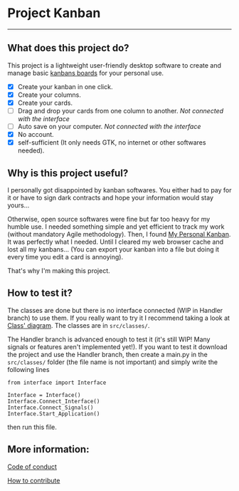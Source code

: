 # Project Kanban
---

## What does this project do?

This project is a lightweight user-friendly desktop software to create and manage basic [kanbans boards](#https://en.wikipedia.org/wiki/Kanban) for your personal use.

- [x] Create your kanban in one click.
- [x] Create your columns.
- [x] Create your cards.
- [ ] Drag and drop your cards from one column to another. *Not connected with the interface*
- [ ] Auto save on your computer. *Not connected with the interface*
- [x] No account.
- [x] self-sufficient (It only needs GTK, no internet or other softwares needed).

## Why is this project useful?

I personally got disappointed by kanban softwares. You either had to pay for it or have to sign dark contracts and hope your information would stay yours...

Otherwise, open source softwares were fine but far too heavy for my humble use. I needed something simple and yet efficient to track my work (without mandatory Agile methodology). Then, I found [My Personal Kanban](#https://github.com/greggigon/my-personal-kanban). It was perfectly what I needed. Until I cleared my web browser cache and lost all my kanbans... (You can export your kanban into a file but doing it every time you edit a card is annoying).

That's why I'm making this project.

## How to test it?

The classes are done but there is no interface connected (WIP in Handler branch) to use them.
If you really want to try it I recommend taking a look at [Class' diagram](https://raw.githubusercontent.com/Lyaaaaaaaaaaaaaaa/Project_Kanban/master/management/uml/Class_Diagram.jpeg). 
The classes are in `src/classes/`.

The Handler branch is advanced enough to test it 
(it's still WIP! Many signals or features aren't implemented yet!).
If you want to test it download the project and use the Handler branch,
then create a main.py in the `src/classes/` folder (the file name is not important)
and simply write the following lines
```
from interface import Interface

Interface = Interface()
Interface.Connect_Interface()
Interface.Connect_Signals()
Interface.Start_Application()
```
then run this file. 

## More information:


[Code of conduct](https://github.com/Lyaaaaaaaaaaaaaaa/Project_Kanban/blob/master/CODE_OF_CONDUCT.md)

[How to contribute](https://github.com/Lyaaaaaaaaaaaaaaa/Project_Kanban/blob/master/CONTRIBUTING.md)

